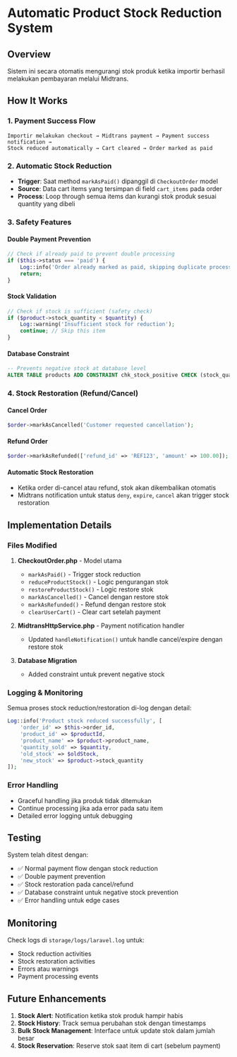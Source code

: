 # Automatic Product Stock Reduction System

## Overview
Sistem ini secara otomatis mengurangi stok produk ketika importir berhasil melakukan pembayaran melalui Midtrans.

## How It Works

### 1. Payment Success Flow
```
Importir melakukan checkout → Midtrans payment → Payment success notification → 
Stock reduced automatically → Cart cleared → Order marked as paid
```

### 2. Automatic Stock Reduction
- **Trigger**: Saat method `markAsPaid()` dipanggil di `CheckoutOrder` model
- **Source**: Data cart items yang tersimpan di field `cart_items` pada order
- **Process**: Loop through semua items dan kurangi stok produk sesuai quantity yang dibeli

### 3. Safety Features

#### Double Payment Prevention
```php
// Check if already paid to prevent double processing
if ($this->status === 'paid') {
    Log::info('Order already marked as paid, skipping duplicate processing');
    return;
}
```

#### Stock Validation
```php
// Check if stock is sufficient (safety check)
if ($product->stock_quantity < $quantity) {
    Log::warning('Insufficient stock for reduction');
    continue; // Skip this item
}
```

#### Database Constraint
```sql
-- Prevents negative stock at database level
ALTER TABLE products ADD CONSTRAINT chk_stock_positive CHECK (stock_quantity >= 0)
```

### 4. Stock Restoration (Refund/Cancel)

#### Cancel Order
```php
$order->markAsCancelled('Customer requested cancellation');
```

#### Refund Order  
```php
$order->markAsRefunded(['refund_id' => 'REF123', 'amount' => 100.00]);
```

#### Automatic Stock Restoration
- Ketika order di-cancel atau refund, stok akan dikembalikan otomatis
- Midtrans notification untuk status `deny`, `expire`, `cancel` akan trigger stock restoration

## Implementation Details

### Files Modified

1. **CheckoutOrder.php** - Model utama
   - `markAsPaid()` - Trigger stock reduction
   - `reduceProductStock()` - Logic pengurangan stok
   - `restoreProductStock()` - Logic restore stok
   - `markAsCancelled()` - Cancel dengan restore stok
   - `markAsRefunded()` - Refund dengan restore stok
   - `clearUserCart()` - Clear cart setelah payment

2. **MidtransHttpService.php** - Payment notification handler
   - Updated `handleNotification()` untuk handle cancel/expire dengan restore stok

3. **Database Migration**
   - Added constraint untuk prevent negative stock

### Logging & Monitoring

Semua proses stock reduction/restoration di-log dengan detail:

```php
Log::info('Product stock reduced successfully', [
    'order_id' => $this->order_id,
    'product_id' => $productId,
    'product_name' => $product->product_name,
    'quantity_sold' => $quantity,
    'old_stock' => $oldStock,
    'new_stock' => $product->stock_quantity
]);
```

### Error Handling

- Graceful handling jika produk tidak ditemukan
- Continue processing jika ada error pada satu item
- Detailed error logging untuk debugging

## Testing

System telah ditest dengan:
- ✅ Normal payment flow dengan stock reduction
- ✅ Double payment prevention
- ✅ Stock restoration pada cancel/refund
- ✅ Database constraint untuk negative stock prevention
- ✅ Error handling untuk edge cases

## Monitoring

Check logs di `storage/logs/laravel.log` untuk:
- Stock reduction activities
- Stock restoration activities  
- Errors atau warnings
- Payment processing events

## Future Enhancements

1. **Stock Alert**: Notification ketika stok produk hampir habis
2. **Stock History**: Track semua perubahan stok dengan timestamps
3. **Bulk Stock Management**: Interface untuk update stok dalam jumlah besar
4. **Stock Reservation**: Reserve stok saat item di cart (sebelum payment)
